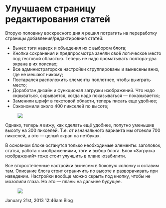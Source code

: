 # Улучшаем страницу редактирования статей

Вторую половину воскресного дня я решил потратить на переработку
страницы добавления/редактировния статей:

-   Вынес тэги наверх и объеденил их с выбором блога;
-   Кнопки сохранения и предпросмотра заняли своё логическое место под
    тестовой областью. Теперь не надо проматывать полтора-два экрана в
    их поисках;
-   Все администраторске настройки сгруппированы и вынесены вниз, где не
    мешают никому;
-   Постарался расположить элементы поплотнее, чтобы выиграть место;
-   Доработан дизайн и функционал загрузки изображений. Что надо
    скрываться, скрывается, когда надо показываться — показывается;
-   Заменили шрифт в текстовой области, теперь писать еще удобнее;
-   Сэкономили около 400 пикселей по высоте;

<figure>
<img src="/tumblr/84842739876_0.jpg" data-orig-height="413"
data-orig-width="500" data-orig-src="" />
</figure>

Однако, теперь я вижу, как сделать ещё удобнее, попутно уменьшив высоту
на 300 пикселей. Т.е. от изначального варианта мы отсекли 700 пикселей,
а это — целый экран на нетбуках.

В основном блоке останутся только необходимые элементы: заголовок,
статья, работа с изображениями, тэги и выбор блога. Блок «Загрузка
изображений» тоже стоит улучшить в плане юзабилити.

Все второстепенные настройки вынесем в боковую колонку и оставим там.
Описание блога стоит ограничить по высоте и разворачивать при наведении.
Настройки вообще можно скрыть под кнопку, чтобы не мозолили глаза. Но
это — планы на дальнее будущее.

<figure>
<img src="/tumblr/84842739876_1.jpg" data-orig-height="445"
data-orig-width="500" data-orig-src="" />
</figure>

<span id="timestamp"> January 21st, 2013 12:46am </span> <span
class="tag">Blog</span>
